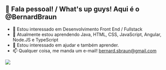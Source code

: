 ## 👋 Fala pessoal! / What's up guys! Aqui é o @BernardBraun

- 👀 Estou interessado em Desenvolvimento Front End / Fullstack
- 🌱 Atualmente estou aprendendo Java, HTML, CSS, JavaScript, Angular, Node.JS e TypeScript
- 💞️ Estou interessado em ajudar e também aprender.
- 📫 Qualquer coisa, me manda um e-mail! bernard.sbraun@gmail.com

<div>
  <a href="https://github.com/BernardBraun">
  <img src="https://github-readme-stats.vercel.app/api?username=BernardBraun&show_icons=true&theme=dark&include_all_commits=true&count_private=true" />
  </a>
</div>


<!---
BernardBraun/BernardBraun is a ✨ special ✨ repository because its `README.md` (this file) appears on your GitHub profile.
You can click the Preview link to take a look at your changes.
--->
